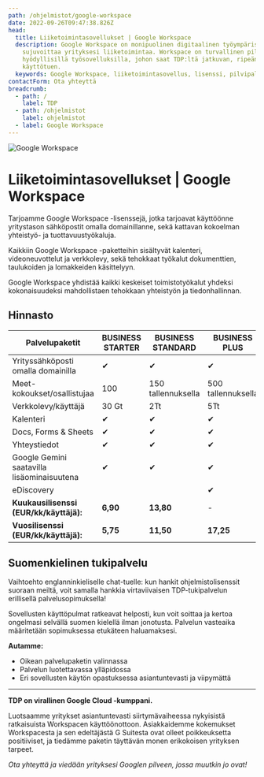 ```yaml
---
path: /ohjelmistot/google-workspace
date: 2022-09-26T09:47:38.826Z
head:
  title: Liiketoimintasovellukset | Google Workspace
  description: Google Workspace on monipuolinen digitaalinen työympäristö, joka
    sujuvoittaa yrityksesi liiketoimintaa. Workspace on turvallinen pilvipalvelu
    hyödyllisillä työsovelluksilla, johon saat TDP:ltä jatkuvan, ripeän
    käyttötuen.
  keywords: Google Workspace, liiketoimintasovellus, lisenssi, pilvipalvelu
contactForm: Ota yhteyttä
breadcrumb:
  - path: /
    label: TDP
  - path: /ohjelmistot
    label: ohjelmistot
  - label: Google Workspace
---
```

![Google Workspace](/assets/workspace-tinified.jpg "Google Workspace")

# Liiketoimintasovellukset | Google Workspace

Tarjoamme Google Workspace -lisenssejä, jotka tarjoavat käyttöönne yritystason sähköpostit omalla domainillanne, sekä kattavan kokoelman yhteistyö- ja tuottavuustyökaluja.

Kaikkiin Google Workspace -paketteihin sisältyvät kalenteri, videoneuvottelut ja verkkolevy, sekä tehokkaat työkalut dokumenttien, taulukoiden ja lomakkeiden käsittelyyn.

Google Workspace yhdistää kaikki keskeiset toimistotyökalut yhdeksi kokonaisuudeksi mahdollistaen tehokkaan yhteistyön ja tiedonhallinnan. 

## Hinnasto

| P﻿alvelupaketit                            | BUSINESS STARTER | BUSINESS STANDARD  | BUSINESS PLUS      |
| ------------------------------------------ | ---------------- | ------------------ | ------------------ |
| Yrityssähköposti omalla domainilla         | ✔                | ✔                  | ✔                  |
| Meet-kokoukset/osallistujaa                | 100              | 150 tallennuksella | 500 tallennuksella |
| Verkkolevy/käyttäjä                        | 30 Gt            | 2Tt                | 5Tt                |
| Kalenteri                                  | ✔                | ✔                  | ✔                  |
| Docs, Forms & Sheets                       | ✔                | ✔                  | ✔                  |
| Yhteystiedot                               | ✔                | ✔                  | ✔                  |
| Google Gemini saatavilla lisäominaisuutena | ✔                | ✔                  | ✔                  |
| eDiscovery                                 |                  |                    | ✔                  |
| **Kuukausilisenssi (EUR/kk/käyttäjä):**    | **6,90**         | **13,80**          | \-                 |
| **Vuosilisenssi (EUR/kk/käyttäjä):**       | **5,75**         | **11,50**          | **17,25**          |

## Suomenkielinen tukipalvelu

Vaihtoehto englanninkieliselle chat-tuelle: kun hankit ohjelmistolisenssit suoraan meiltä, voit samalla hankkia virtaviivaisen TDP-tukipalvelun erillisellä palvelusopimuksella! 

Sovellusten käyttöpulmat ratkeavat helposti, kun voit soittaa ja kertoa ongelmasi selvällä suomen kielellä ilman jonotusta. Palvelun vasteaika määritetään sopimuksessa etukäteen haluamaksesi.

**Autamme:**

* Oikean palvelupaketin valinnassa
* Palvelun luotettavassa ylläpidossa
* Eri sovellusten käytön opastuksessa asiantuntevasti ja viipymättä

- - -

**TDP on virallinen Google Cloud -kumppani.** 

Luotsaamme yritykset asiantuntevasti siirtymävaiheessa nykyisistä ratkaisuista Workspacen käyttöönottoon. Asiakkaidemme kokemukset Workspacesta ja sen edeltäjästä G Suitesta ovat olleet poikkeuksetta positiiviset, ja tiedämme paketin täyttävän monen erikokoisen yrityksen tarpeet. 

*Ota yhteyttä ja viedään yrityksesi Googlen pilveen, jossa muutkin jo ovat!*